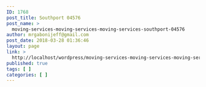 ```yaml
---
ID: 1768
post_title: Southport 04576
post_name: >
  moving-services-moving-services-moving-services-southport-04576
author: mrgabonijeff@gmail.com
post_date: 2018-03-28 01:36:46
layout: page
link: >
  http://localhost/wordpress/moving-services-moving-services-moving-services-southport-04576/
published: true
tags: [ ]
categories: [ ]
---
```

